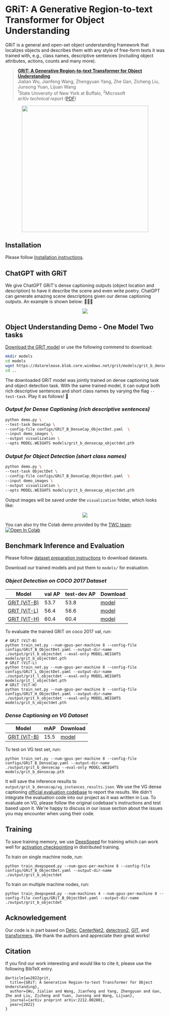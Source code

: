 # GRiT: A Generative Region-to-text Transformer for Object Understanding
GRiT is a general and open-set object understanding framework that localizes objects and
describes them with any style of free-form texts it was trained with, e.g., class names, descriptive sentences
(including object attributes, actions, counts and many more).

> [**GRiT: A Generative Region-to-text Transformer for Object Understanding**](https://arxiv.org/abs/2212.00280) \
> Jialian Wu, Jianfeng Wang, Zhengyuan Yang, Zhe Gan, Zicheng Liu, Junsong Yuan, Lijuan Wang \
> <sup>1</sup>State University of New York at Buffalo, <sup>2</sup>Microsoft \
> *arXiv technical report* ([PDF](https://arxiv.org/pdf/2212.00280.pdf))

<p align="center"> <img src='docs/grit.png' align="center" height="400px"> </p>

## Installation

Please follow [Installation instructions](docs/INSTALL.md).

## ChatGPT with GRiT
We give ChatGPT GRiT's dense captioning outputs (object location and description) to have it
describe the scene and even write poetry. ChatGPT can generate amazing scene descriptions given our dense
captioning outputs. An example is shown below: :star_struck::star_struck::star_struck:

<p align="center"> <img src='docs/chatgpt.png' align="center"> </p>

## Object Understanding Demo - One Model Two tasks

[Download the GRiT model](https://datarelease.blob.core.windows.net/grit/models/grit_b_densecap_objectdet.pth) or use the following commend to download:

```bash
mkdir models
cd models
wget https://datarelease.blob.core.windows.net/grit/models/grit_b_densecap_objectdet.pth
cd ..
```

The downloaded GRiT model was jointly trained on dense captioning
task and object detection task. With the same trained model, it can
output both rich descriptive sentences and short class names by varying
the flag `--test-task`. Play it as follows! :star_struck:

### *Output for Dense Captioning (rich descriptive sentences)*

```bash
python demo.py \
--test-task DenseCap \
--config-file configs/GRiT_B_DenseCap_ObjectDet.yaml  \
--input demo_images \
--output visualization \
--opts MODEL.WEIGHTS models/grit_b_densecap_objectdet.pth
```

### *Output for Object Detection (short class names)*

```bash
python demo.py \
--test-task ObjectDet \
--config-file configs/GRiT_B_DenseCap_ObjectDet.yaml  \
--input demo_images \
--output visualization \
--opts MODEL.WEIGHTS models/grit_b_densecap_objectdet.pth
```

Output images will be saved under the `visualization` folder, which looks like:

<p align="center"> <img src='docs/demo.png' align="center"> </p>

You can also try the Colab demo provided by the [TWC team](https://github.com/taskswithcode): [![Open In Colab](https://colab.research.google.com/assets/colab-badge.svg)](https://colab.research.google.com/github/taskswithcode/GriT/blob/master/TWCGRiT.ipynb)

## Benchmark Inference and Evaluation

Please follow [dataset preparation instructions](datasets/DATASETS.md) to download datasets.

Download our trained models and put them to `models/` for evaluation.

### *Object Detection on COCO 2017 Dataset*

| Model                                         | val AP | test-dev AP | Download                                                                            |
| --------------------------------------------- | ------ | ----------- | ----------------------------------------------------------------------------------- |
| [GRiT (ViT-B)](configs/GRiT_B_ObjectDet.yaml) | 53.7   | 53.8        | [model](https://datarelease.blob.core.windows.net/grit/models/grit_b_objectdet.pth) |
| [GRiT (ViT-L)](configs/GRiT_L_ObjectDet.yaml) | 56.4   | 56.6        | [model](https://datarelease.blob.core.windows.net/grit/models/grit_l_objectdet.pth) |
| [GRiT (ViT-H)](configs/GRiT_H_ObjectDet.yaml) | 60.4   | 60.4        | [model](https://datarelease.blob.core.windows.net/grit/models/grit_h_objectdet.pth) |

To evaluate the trained GRiT on coco 2017 val, run:

```
# GRiT (ViT-B)
python train_net.py --num-gpus-per-machine 8 --config-file configs/GRiT_B_ObjectDet.yaml --output-dir-name ./output/grit_b_objectdet --eval-only MODEL.WEIGHTS models/grit_b_objectdet.pth
# GRiT (ViT-L)
python train_net.py --num-gpus-per-machine 8 --config-file configs/GRiT_L_ObjectDet.yaml --output-dir-name ./output/grit_l_objectdet --eval-only MODEL.WEIGHTS models/grit_l_objectdet.pth
# GRiT (ViT-H)
python train_net.py --num-gpus-per-machine 8 --config-file configs/GRiT_H_ObjectDet.yaml --output-dir-name ./output/grit_h_objectdet --eval-only MODEL.WEIGHTS models/grit_h_objectdet.pth
```

### *Dense Captioning on VG Dataset*
| Model                                        | mAP  | Download                                                                           |
| -------------------------------------------- | ---- | ---------------------------------------------------------------------------------- |
| [GRiT (ViT-B)](configs/GRiT_B_DenseCap.yaml) | 15.5 | [model](https://datarelease.blob.core.windows.net/grit/models/grit_b_densecap.pth) |

To test on VG test set, run:
```
python train_net.py --num-gpus-per-machine 8 --config-file configs/GRiT_B_DenseCap.yaml --output-dir-name ./output/grit_b_densecap --eval-only MODEL.WEIGHTS models/grit_b_densecap.pth
```
It will save the inference results to `output/grit_b_densecap/vg_instances_results.json`.
We use the VG dense captioning [official evaluation codebase](https://github.com/jcjohnson/densecap)
to report the results. We didn't integrate the evaluation code into our project as it was written in Lua.
To evaluate on VG, please follow the original codebase's instructions and test based upon it. We're happy to discuss
in our issue section about the issues you may encounter when using their code.

## Training
To save training memory, we use [DeepSpeed](https://github.com/microsoft/DeepSpeed) for training which can work well for
[activation checkpointing](https://pytorch.org/docs/stable/checkpoint.html) in distributed training.

To train on single machine node, run:
```
python train_deepspeed.py --num-gpus-per-machine 8 --config-file configs/GRiT_B_ObjectDet.yaml --output-dir-name ./output/grit_b_objectdet
```

To train on multiple machine nodes, run:
```
python train_deepspeed.py --num-machines 4 --num-gpus-per-machine 8 --config-file configs/GRiT_B_ObjectDet.yaml --output-dir-name ./output/grit_b_objectdet
```

## Acknowledgement
Our code is in part based on [Detic](https://github.com/facebookresearch/Detic),
[CenterNet2](https://github.com/xingyizhou/CenterNet2),
[detectron2](https://github.com/facebookresearch/detectron2),
[GIT](https://github.com/microsoft/GenerativeImage2Text), and
[transformers](https://github.com/huggingface/transformers).
We thank the authors and appreciate their great works!

## Citation

If you find our work interesting and would like to cite it, please use the following BibTeX entry.

    @article{wu2022grit,
      title={GRiT: A Generative Region-to-text Transformer for Object Understanding},
      author={Wu, Jialian and Wang, Jianfeng and Yang, Zhengyuan and Gan, Zhe and Liu, Zicheng and Yuan, Junsong and Wang, Lijuan},
      journal={arXiv preprint arXiv:2212.00280},
      year={2022}
    }
